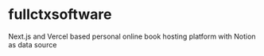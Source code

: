 # fullctxsoftware
Next.js and Vercel based personal online book hosting platform with Notion as data source
